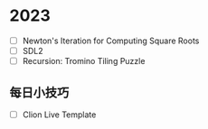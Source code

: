 # 2023

- [ ] Newton's Iteration for Computing Square Roots
- [ ] SDL2
- [ ] Recursion: Tromino Tiling Puzzle

## 每日小技巧
- [ ] Clion Live Template